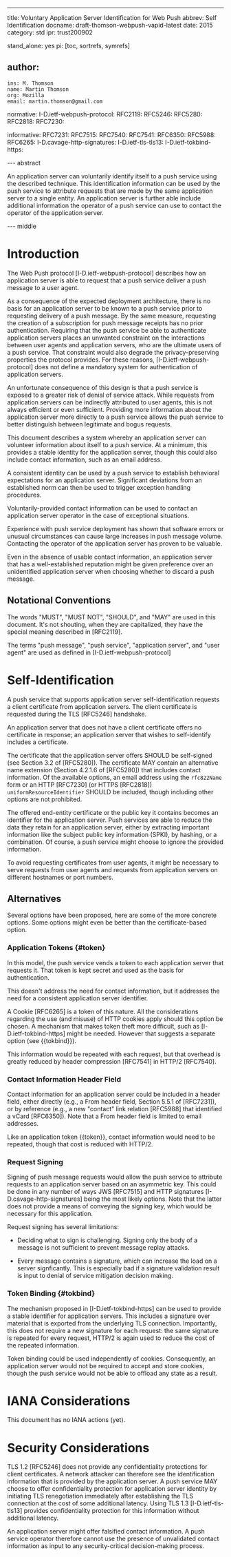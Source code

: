 ---
title: Voluntary Application Server Identification for Web Push
abbrev: Self Identification
docname: draft-thomson-webpush-vapid-latest
date: 2015
category: std
ipr: trust200902

stand_alone: yes
pi: [toc, sortrefs, symrefs]

author:
 -
    ins: M. Thomson
    name: Martin Thomson
    org: Mozilla
    email: martin.thomson@gmail.com


normative:
  I-D.ietf-webpush-protocol:
  RFC2119:
  RFC5246:
  RFC5280:
  RFC2818:
  RFC7230:

informative:
  RFC7231:
  RFC7515:
  RFC7540:
  RFC7541:
  RFC6350:
  RFC5988:
  RFC6265:
  I-D.cavage-http-signatures:
  I-D.ietf-tls-tls13:
  I-D.ietf-tokbind-https:


--- abstract

An application server can voluntarily identify itself to a push service using
the described technique.  This identification information can be used by the
push service to attribute requests that are made by the same application server
to a single entity.  An application server is further able include additional
information the operator of a push service can use to contact the operator of
the application server.


--- middle

# Introduction

The Web Push protocol [I-D.ietf-webpush-protocol] describes how an application
server is able to request that a push service deliver a push message to a user
agent.

As a consequence of the expected deployment architecture, there is no basis for
an application server to be known to a push service prior to requesting delivery
of a push message.  By the same measure, requesting the creation of a
subscription for push message receipts has no prior authentication.  Requiring
that the push service be able to authenticate application servers places an
unwanted constraint on the interactions between user agents and application
servers, who are the ultimate users of a push service.  That constraint would
also degrade the privacy-preserving properties the protocol provides.  For these
reasons, [I-D.ietf-webpush-protocol] does not define a mandatory system for
authentication of application servers.

An unfortunate consequence of this design is that a push service is exposed to a
greater risk of denial of service attack.  While requests from application
servers can be indirectly attributed to user agents, this is not always
efficient or even sufficient.  Providing more information about the application
server more directly to a push service allows the push service to better
distinguish between legitimate and bogus requests.

This document describes a system whereby an application server can volunteer
information about itself to a push service.  At a minimum, this provides a
stable identity for the application server, though this could also include
contact information, such as an email address.

A consistent identity can be used by a push service to establish behavioral
expectations for an application server.  Significant deviations from an
established norm can then be used to trigger exception handling procedures.

Voluntarily-provided contact information can be used to contact an application
server operator in the case of exceptional situations.

Experience with push service deployment has shown that software errors or
unusual circumstances can cause large increases in push message volume.
Contacting the operator of the application server has proven to be valuable.

Even in the absence of usable contact information, an application server that
has a well-established reputation might be given preference over an unidentified
application server when choosing whether to discard a push message.


## Notational Conventions

The words "MUST", "MUST NOT", "SHOULD", and "MAY" are used in this document.
It's not shouting, when they are capitalized, they have the special meaning
described in [RFC2119].

The terms "push message", "push service", "application server", and "user agent"
are used as defined in [I-D.ietf-webpush-protocol]


# Self-Identification

A push service that supports application server self-identification requests a
client certificate from application servers.  The client certificate is
requested during the TLS [RFC5246] handshake.

An application server that does not have a client certificate offers no
certificate in response; an application server that wishes to self-identify
includes a certificate.

The certificate that the application server offers SHOULD be self-signed (see
Section 3.2 of [RFC5280]).  The certificate MAY contain an alternative name
extension (Section 4.2.1.6 of [RFC5280]) that includes contact information.  Of
the available options, an email address using the `rfc822Name` form or an HTTP
[RFC7230] (or HTTPS [RFC2818]) `uniformResourceIdentifier` SHOULD be included,
though including other options are not prohibited.

The offered end-entity certificate or the public key it contains becomes an
identifier for the application server.  Push services are able to reduce the
data they retain for an application server, either by extracting important
information like the subject public key information (SPKI), by hashing, or a
combination.  Of course, a push service might choose to ignore the provided
information.

To avoid requesting certificates from user agents, it might be necessary to
serve requests from user agents and requests from application servers on
different hostnames or port numbers.


## Alternatives

Several options have been proposed, here are some of the more concrete options.
Some options might even be better than the certificate-based option.

### Application Tokens {#token}

In this model, the push service vends a token to each application server that
requests it.  That token is kept secret and used as the basis for
authentication.

This doesn't address the need for contact information, but it addresses the need
for a consistent application server identifier.

A Cookie [RFC6265] is a token of this nature.  All the considerations regarding
the use (and misuse) of HTTP cookies apply should this option be chosen.  A
mechanism that makes token theft more difficult, such as
[I-D.ietf-tokbind-https] might be needed.  However that suggests a separate
option (see {{tokbind}}).

This information would be repeated with each request, but that overhead is
greatly reduced by header compression [RFC7541] in HTTP/2 [RFC7540].


### Contact Information Header Field

Contact information for an application server could be included in a header
field, either directly (e.g., a From header field, Section 5.5.1 of [RFC7231]),
or by reference (e.g., a new "contact" link relation [RFC5988] that identified a
vCard [RFC6350]).  Note that a From header field is limited to email addresses.

Like an application token {{token}}, contact information would need to be
repeated, though that cost is reduced with HTTP/2.


### Request Signing

Signing of push message requests would allow the push service to attribute
requests to an application server based on an asymmetric key.  This could be
done in any number of ways JWS [RFC7515] and HTTP signatures
[I-D.cavage-http-signatures] being the most likely options.  Note that the
latter does not provide a means of conveying the signing key, which would be
necessary for this application.

Request signing has several limitations:

* Deciding what to sign is challenging.  Signing only the body of a message is
  not sufficient to prevent message replay attacks.

* Every message contains a signature, which can increase the load on a server
  signficantly.  This is especially bad if a signature validation result is
  input to denial of service mitigation decision making.


### Token Binding {#tokbind}

The mechanism proposed in [I-D.ietf-tokbind-https] can be used to provide a
stable identifier for application servers.  This includes a signature over
material that is exported from the underlying TLS connection.  Importantly, this
does not require a new signature for each request: the same signature is
repeated for every request, HTTP/2 is again used to reduce the cost of the
repeated information.

Token binding could be used independently of cookies.  Consequently, an
application server would not be required to accept and store cookies, though the
push service would not be able to offload any state as a result.


# IANA Considerations

This document has no IANA actions (yet).


# Security Considerations

TLS 1.2 [RFC5246] does not provide any confidentiality protections for client
certificates.  A network attacker can therefore see the identification
information that is provided by the application server.  A push service MAY
choose to offer confidentiality protection for application server identity by
initiating TLS renegotiation immediately after establishing the TLS connection
at the cost of some additional latency.  Using TLS 1.3 [I-D.ietf-tls-tls13]
provides confidentiality protection for this information without additional
latency.

An application server might offer falsified contact information.  A push service
operator therefore cannot use the presence of unvalidated contact information as
input to any security-critical decision-making process.
